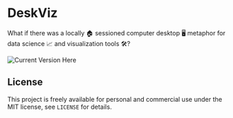 # DeskViz

What if there was a locally 🏠 sessioned computer desktop 🖥️ metaphor for data science 📈 and visualization tools 🛠️?

![Current Version Here](https://avaavarai.github.io/VizDesk/)

## License

This project is freely available for personal and commercial use under the MIT license, see `LICENSE` for details.
